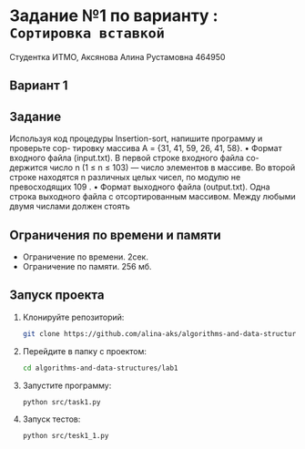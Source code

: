 # Задание №1 по варианту  : `Сортировка вставкой`
Студентка ИТМО, Аксянова Алина Рустамовна  464950

## Вариант 1

## Задание 
Используя код процедуры Insertion-sort, напишите программу и проверьте сор- тировку массива A = {31, 41, 59, 26, 41, 58}.
• Формат входного файла (input.txt). В первой строке входного файла со- держится число n (1 ≤ n ≤ 103) — число элементов в массиве. Во второй строке находятся n различных целых чисел, по модулю не превосходящих 109 .
• Формат выходного файла (output.txt). Одна строка выходного файла с отсортированным массивом. Между любыми двумя числами должен стоять

## Ограничения по времени и памяти

- Ограничение по времени. 2сек.
- Ограничение по памяти. 256 мб.


## Запуск проекта
1. Клонируйте репозиторий:
   ```bash
   git clone https://github.com/alina-aks/algorithms-and-data-structures.git
   
   ```
2. Перейдите в папку с проектом:
   ```bash
   cd algorithms-and-data-structures/lab1
   ```
3. Запустите программу:
   ```bash
   python src/task1.py
   ```

4. Запуск тестов:
   ```bash
   python src/tesk1_1.py
   ```
